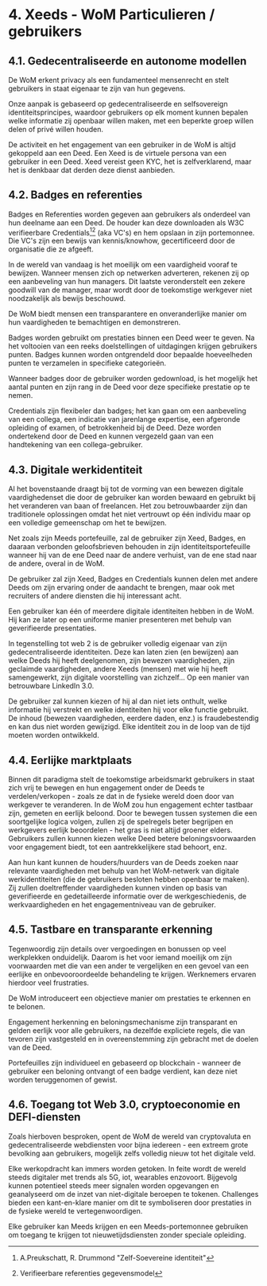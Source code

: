 # 4. Xeeds - WoM Particulieren / gebruikers

## 4.1. Gedecentraliseerde en autonome modellen

De WoM erkent privacy als een fundamenteel mensenrecht en stelt gebruikers in staat eigenaar te zijn van hun gegevens.

Onze aanpak is gebaseerd op gedecentraliseerde en selfsovereign identiteitsprincipes, waardoor gebruikers op elk moment kunnen bepalen welke informatie zij openbaar willen maken, met een beperkte groep willen delen of privé willen houden.

De activiteit en het engagement van een gebruiker in de WoM is altijd gekoppeld aan een Deed. Een Xeed is de virtuele persona van een gebruiker in een Deed. Xeed vereist geen KYC, het is zelfverklarend, maar het is denkbaar dat derden deze dienst aanbieden.

## 4.2. Badges en referenties

Badges en Referenties worden gegeven aan gebruikers als onderdeel van hun deelname aan een Deed. De houder kan deze downloaden als W3C verifieerbare Credentials[^7][^8] (aka VC's) en hem opslaan in zijn portemonnee. Die VC's zijn een bewijs van kennis/knowhow, gecertificeerd door de organisatie die ze afgeeft.

In de wereld van vandaag is het moeilijk om een vaardigheid vooraf te bewijzen. Wanneer mensen zich op netwerken adverteren, rekenen zij op een aanbeveling van hun managers. Dit laatste veronderstelt een zekere goodwill van de manager, maar wordt door de toekomstige werkgever niet noodzakelijk als bewijs beschouwd.

De WoM biedt mensen een transparantere en onveranderlijke manier om hun vaardigheden te bemachtigen en demonstreren.

Badges worden gebruikt om prestaties binnen een Deed weer te geven. Na het voltooien van een reeks doelstellingen of uitdagingen krijgen gebruikers punten. Badges kunnen worden ontgrendeld door bepaalde hoeveelheden punten te verzamelen in specifieke categorieën.

Wanneer badges door de gebruiker worden gedownload, is het mogelijk het aantal punten en zijn rang in de Deed voor deze specifieke prestatie op te nemen.

Credentials zijn flexibeler dan badges; het kan gaan om een aanbeveling van een collega, een indicatie van jarenlange expertise, een afgeronde opleiding of examen, of betrokkenheid bij de Deed. Deze worden ondertekend door de Deed en kunnen vergezeld gaan van een handtekening van een collega-gebruiker.

## 4.3. Digitale werkidentiteit

Al het bovenstaande draagt bij tot de vorming van een bewezen digitale vaardighedenset die door de gebruiker kan worden bewaard en gebruikt bij het veranderen van baan of freelancen. Het zou betrouwbaarder zijn dan traditionele oplossingen omdat het niet vertrouwt op één individu maar op een volledige gemeenschap om het te bewijzen.

Net zoals zijn Meeds portefeuille, zal de gebruiker zijn Xeed, Badges, en daaraan verbonden geloofsbrieven behouden in zijn identiteitsportefeuille wanneer hij van de ene Deed naar de andere verhuist, van de ene stad naar de andere, overal in de WoM.

De gebruiker zal zijn Xeed, Badges en Credentials kunnen delen met andere Deeds om zijn ervaring onder de aandacht te brengen, maar ook met recruiters of andere diensten die hij interessant acht.

Een gebruiker kan één of meerdere digitale identiteiten hebben in de WoM. Hij kan ze later op een uniforme manier presenteren met behulp van geverifieerde presentaties.

In tegenstelling tot web 2 is de gebruiker volledig eigenaar van zijn gedecentraliseerde identiteiten. Deze kan laten zien (en bewijzen) aan welke Deeds hij heeft deelgenomen, zijn bewezen vaardigheden, zijn geclaimde vaardigheden, andere Xeeds (mensen) met wie hij heeft samengewerkt, zijn digitale voorstelling van zichzelf... Op een manier van betrouwbare LinkedIn 3.0.

De gebruiker zal kunnen kiezen of hij al dan niet iets onthult, welke informatie hij verstrekt en welke identiteiten hij voor elke functie gebruikt. De inhoud (bewezen vaardigheden, eerdere daden, enz.) is fraudebestendig en kan dus niet worden gewijzigd. Elke identiteit zou in de loop van de tijd moeten worden ontwikkeld.

## 4.4. Eerlijke marktplaats

Binnen dit paradigma stelt de toekomstige arbeidsmarkt gebruikers in staat zich vrij te bewegen en hun engagement onder de Deeds te verdelen/verkopen - zoals ze dat in de fysieke wereld doen door van werkgever te veranderen. In de WoM zou hun engagement echter tastbaar zijn, gemeten en eerlijk beloond. Door te bewegen tussen systemen die een soortgelijke logica volgen, zullen zij de spelregels beter begrijpen en werkgevers eerlijk beoordelen - het gras is niet altijd groener elders. Gebruikers zullen kunnen kiezen welke Deed betere beloningsvoorwaarden voor engagement biedt, tot een aantrekkelijkere stad behoort, enz.

Aan hun kant kunnen de houders/huurders van de Deeds zoeken naar relevante vaardigheden met behulp van het WoM-netwerk van digitale werkidentiteiten (die de gebruikers besloten hebben openbaar te maken). Zij zullen doeltreffender vaardigheden kunnen vinden op basis van geverifieerde en gedetailleerde informatie over de werkgeschiedenis, de werkvaardigheden en het engagementniveau van de gebruiker.

## 4.5. Tastbare en transparante erkenning

Tegenwoordig zijn details over vergoedingen en bonussen op veel werkplekken onduidelijk. Daarom is het voor iemand moeilijk om zijn voorwaarden met die van een ander te vergelijken en een gevoel van een eerlijke en onbevooroordeelde behandeling te krijgen. Werknemers ervaren hierdoor veel frustraties.

De WoM introduceert een objectieve manier om prestaties te erkennen en te belonen.

Engagement herkenning en beloningsmechanisme zijn transparant en gelden eerlijk voor alle gebruikers, na dezelfde expliciete regels, die van tevoren zijn vastgesteld en in overeenstemming zijn gebracht met de doelen van de Deed.

Portefeuilles zijn individueel en gebaseerd op blockchain - wanneer de gebruiker een beloning ontvangt of een badge verdient, kan deze niet worden teruggenomen of gewist.

## 4.6. Toegang tot Web 3.0, cryptoeconomie en DEFI-diensten

Zoals hierboven besproken, opent de WoM de wereld van cryptovaluta en gedecentraliseerde webdiensten voor bijna iedereen - een extreem grote bevolking aan gebruikers, mogelijk zelfs volledig nieuw tot het digitale veld.

Elke werkopdracht kan immers worden getoken. In feite wordt de wereld steeds digitaler met trends als 5G, iot, wearables enzovoort. Bijgevolg kunnen potentieel steeds meer signalen worden opgevangen en geanalyseerd om de inzet van niet-digitale beroepen te tokenen. Challenges bieden een kant-en-klare manier om dit te symboliseren door prestaties in de fysieke wereld te vertegenwoordigen.

Elke gebruiker kan Meeds krijgen en een Meeds-portemonnee gebruiken om toegang te krijgen tot nieuwetijdsdiensten zonder speciale opleiding.

[^7]: A.Preukschatt, R. Drummond "Zelf-Soevereine identiteit"
[^8]: Verifieerbare referenties gegevensmodel
